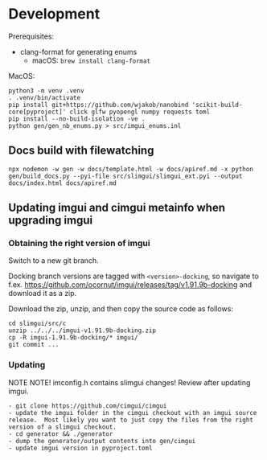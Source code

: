 # Development

Prerequisites:
- clang-format for generating enums
  - macOS: `brew install clang-format`

MacOS:

```
python3 -m venv .venv
. .venv/bin/activate
pip install git+https://github.com/wjakob/nanobind 'scikit-build-core[pyproject]' click glfw pyopengl numpy requests toml
pip install --no-build-isolation -ve .
python gen/gen_nb_enums.py > src/imgui_enums.inl
```

## Docs build with filewatching

```
npx nodemon -w gen -w docs/template.html -w docs/apiref.md -x python gen/build_docs.py --pyi-file src/slimgui/slimgui_ext.pyi --output docs/index.html docs/apiref.md
```

## Updating imgui and cimgui metainfo when upgrading imgui

### Obtaining the right version of imgui

Switch to a new git branch.

Docking branch versions are tagged with `<version>-docking`, so navigate to f.ex. https://github.com/ocornut/imgui/releases/tag/v1.91.9b-docking and download it as a zip.

Download the zip, unzip, and then copy the source code as follows:

```
cd slimgui/src/c
unzip ../../../imgui-v1.91.9b-docking.zip
cp -R imgui-1.91.9b-docking/* imgui/
git commit ...
```

### Updating

NOTE NOTE! imconfig.h contains slimgui changes!  Review after updating imgui.

```
- git clone https://github.com/cimgui/cimgui
- update the imgui folder in the cimgui checkout with an imgui source release.  Most likely you want to just copy the files from the right version of a slimgui checkout.
- cd generator && ./generator
- dump the generator/output contents into gen/cimgui
- update imgui version in pyproject.toml
```
